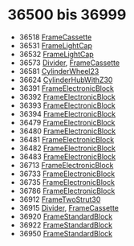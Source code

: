 # 36500 bis 36999
- 36518 [FrameCassette](Elements/FrameCassette.md)
- 36531 [FrameLightCap](Elements/FrameLightCap.md)
- 36532 [FrameLightCap](Elements/FrameLightCap.md)
- 36573 [Divider](ModelBase/Divider.md), [FrameCassette](Elements/FrameCassette.md)
- 36581 [CylinderWheel23](../Elements/CylinderWheel23.md)
- 36624 [CylinderHubWithZ30](Elements/CylinderHubWithZ30.md)
- 36391 [FrameElectronicBlock](Elements/FrameElectronicBlock.md)
- 36392 [FrameElectronicBlock](Elements/FrameElectronicBlock.md)
- 36393 [FrameElectronicBlock](Elements/FrameElectronicBlock.md)
- 36394 [FrameElectronicBlock](Elements/FrameElectronicBlock.md)
- 36479 [FrameElectronicBlock](Elements/FrameElectronicBlock.md)
- 36480 [FrameElectronicBlock](Elements/FrameElectronicBlock.md)
- 36481 [FrameElectronicBlock](Elements/FrameElectronicBlock.md)
- 36482 [FrameElectronicBlock](Elements/FrameElectronicBlock.md)
- 36483 [FrameElectronicBlock](Elements/FrameElectronicBlock.md)
- 36713 [FrameElectronicBlock](Elements/FrameElectronicBlock.md)
- 36733 [FrameElectronicBlock](Elements/FrameElectronicBlock.md)
- 36735 [FrameElectronicBlock](Elements/FrameElectronicBlock.md)
- 36786 [FrameElectronicBlock](Elements/FrameElectronicBlock.md)
- 36912 [FrameTwoStrut30](Elements/FrameTwoStrut30.md)
- 36915 [Divider](ModelBase/Divider.md), [FrameCassette](Elements/FrameCassette.md)
- 36920 [FrameStandardBlock](Elements/FrameStandardBlock.md)
- 36922 [FrameStandardBlock](Elements/FrameStandardBlock.md)
- 36950 [FrameStandardBlock](Elements/FrameStandardBlock.md)


